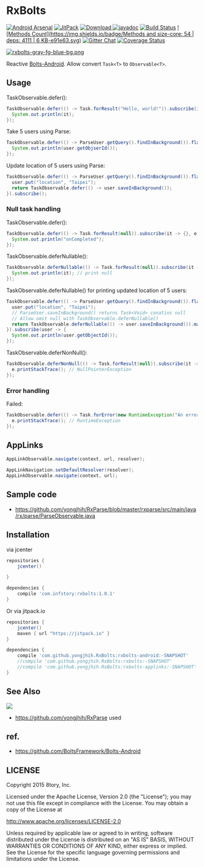 # RxBolts

[![Android Arsenal](https://img.shields.io/badge/Android%20Arsenal-RxBolts-brightgreen.svg?style=flat)](https://android-arsenal.com/details/1/2645)
[![JitPack](https://img.shields.io/github/tag/yongjhih/RxBolts.svg?label=JitPack)](https://jitpack.io/#yongjhih/RxBolts)
[![Download](https://api.bintray.com/packages/yongjhih/maven/rxbolts/images/download.svg) ](https://bintray.com/yongjhih/maven/rxbolts/_latestVersion)
[![javadoc](https://img.shields.io/github/tag/yongjhih/RxBolts.svg?label=javadoc)](https://jitpack.io/com/github/yongjhih/RxBolts/-SNAPSHOT/javadoc/)
[![Build Status](https://travis-ci.org/yongjhih/RxBolts.svg)](https://travis-ci.org/yongjhih/RxBolts)
[![Methods Count](https://img.shields.io/badge/Methods and size-core: 54 | deps: 4111 | 6 KB-e91e63.svg)](http://www.methodscount.com/?lib=com.infstory%3Arxbolts%3A1.0.0)
[![Gitter Chat](https://img.shields.io/gitter/room/yongjhih/RxBolts.svg)](https://gitter.im/yongjhih/RxBolts)
[![Coverage Status](https://coveralls.io/repos/github/yongjhih/RxBolts/badge.svg)](https://coveralls.io/github/yongjhih/RxBolts)
<!--[![Codacy Badge](https://api.codacy.com/project/badge/Grade/c624b6f3c24d47b4917768c70e951dc2)](https://codacy.com/app/yongjhih/RxBolts)-->
<!--[![javadoc.io](https://javadocio-badges.herokuapp.com/com.infstory/rxbolts/badge.svg)](http://www.javadoc.io/doc/com.infstory/rxbolts/)-->
<!--[![Android Arsenal](https://img.shields.io/badge/Android%20Arsenal-RxBolts-brightgreen.svg?style=flat)](http://android-arsenal.com/details/1/1670)-->
<!--[![Download](https://api.bintray.com/packages/yongjhih/maven/RxBolts/images/download.svg) ](https://bintray.com/yongjhih/maven/RxBolts/_latestVersion)-->
<!--[![Bountysource](https://www.bountysource.com/badge/team?team_id=43965&style=bounties_posted)](https://www.bountysource.com/teams/8tory/bounties?utm_source=8tory&utm_medium=shield&utm_campaign=bounties_posted)-->

[![rxbolts-gray-fg-blue-bg.png](art/rxbolts-gray-fg-blue-bg.png)](art/rxbolts-gray-fg-blue-bg.png)

Reactive [Bolts-Android](https://github.com/BoltsFramework/Bolts-Android). Allow convert `Task<T>` to `Observable<T>`.

## Usage

TaskObservable.defer():

```java
TaskObservable.defer(() -> Task.forResult("Hello, world!")).subscribe(it -> {
  System.out.println(it);
});
```

Take 5 users using Parse:

```java
TaskObservable.defer(() -> ParseUser.getQuery().findInBackground()).flatMap(Observable::from).take(5).subscribe(user -> {
  System.out.println(user.getObjserId());
});
```

Update location of 5 users using Parse:

```java
TaskObservable.defer(() -> ParseUser.getQuery().findInBackground()).flatMap(Observable::from).take(5).flatMap(user -> {
  user.put("location", "Taipei");
  return TaskObservable.defer(() -> user.saveInBackground());
}).subscribe();
```

### Null task handling

TaskObservable.defer():

```java
TaskObservable.defer(() -> Task.forResult(null)).subscribe(it -> {}, e -> {}, () -> {
  System.out.println("onCompleted");
});
```

TaskObservable.deferNullable():

```java
TaskObservable.deferNullable(() -> Task.forResult(null)).subscribe(it -> {
  System.out.println(it); // print null
});
```

TaskObservable.deferNullable() for printing updated location of 5 users:

```java
TaskObservable.defer(() -> ParseUser.getQuery().findInBackground()).flatMap(Observable::from).take(5).flatMap(user -> {
  user.put("location", "Taipei");
  // ParseUser.saveInBackground() returns Task<Void> conatins null
  // Allow omit null with TaskObservable.deferNullable()
  return TaskObservable.deferNullable(() -> user.saveInBackground()).map(it -> user);
}).subscribe(user -> {
  System.out.println(user.getObjectId());
});
```

TaskObservable.deferNonNull():

```java
TaskObservable.deferNonNull(() -> Task.forResult(null)).subscribe(it -> {}, e -> {
  e.printStackTrace(); // NullPointerException
});
```

### Error handling

Failed:

```java
TaskObservable.defer(() -> Task.forError(new RuntimeException("An error message."))).subscribe(it -> {}, e -> {
  e.printStackTrace(); // RuntimeException
});
```

## AppLinks

```java
AppLinkObservable.navigate(context, url, resolver);
```

```java
AppLinkNavigation.setDefaultResolver(resolver);
AppLinkObservable.navigate(context, url);
```

## Sample code

* https://github.com/yongjhih/RxParse/blob/master/rxparse/src/main/java/rx/parse/ParseObservable.java

## Installation

via jcenter

```gradle
repositories {
    jcenter()

}

dependencies {
    compile 'com.infstory:rxbolts:1.0.1'
}
```

Or via jitpack.io

```gradle
repositories {
    jcenter()
    maven { url "https://jitpack.io" }
}

dependencies {
    compile 'com.github.yongjhih.RxBolts:rxbolts-android:-SNAPSHOT'
    //compile 'com.github.yongjhih.RxBolts:rxbolts:-SNAPSHOT'
    //compile 'com.github.yongjhih.RxBolts:rxbolts-applinks:-SNAPSHOT'
}
```

## See Also


[![](https://raw.githubusercontent.com/yongjhih/RxParse/master/art/rxparse.png)](https://github.com/yongjhih/RxParse)

* https://github.com/yongjhih/RxParse used

## ref.

* https://github.com/BoltsFramework/Bolts-Android

<!-- http://www.norio.be/android-feature-graphic-generator/?config=%7B%22background%22%3A%7B%22color%22%3A%22%233b5fad%22%2C%22gradient%22%3A%7B%22type%22%3A%22radial%22%2C%22radius%22%3A%22915%22%2C%22angle%22%3A%22vertical%22%2C%22color%22%3A%22%23000000%22%7D%7D%2C%22title%22%3A%7B%22text%22%3A%22%22%2C%22color%22%3A%22%23ffffff%22%2C%22size%22%3A200%2C%22font%22%3A%7B%22family%22%3Anull%2C%22effect%22%3A%22bold%22%7D%7D%2C%22subtitle%22%3A%7B%22text%22%3A%22%22%2C%22color%22%3A%22%23ffffff%22%2C%22size%22%3A100%2C%22font%22%3A%7B%22family%22%3Anull%2C%22effect%22%3A%22normal%22%7D%7D%2C%22image%22%3A%7B%22position%22%3A%22100%22%2C%22file%22%3A%7B%7D%7D%2C%22size%22%3A%22custom%22%7D -->

## LICENSE

Copyright 2015 8tory, Inc.

Licensed under the Apache License, Version 2.0 (the "License"); you may not use this file except in compliance with the License. You may obtain a copy of the License at

http://www.apache.org/licenses/LICENSE-2.0

Unless required by applicable law or agreed to in writing, software distributed under the License is distributed on an "AS IS" BASIS, WITHOUT WARRANTIES OR CONDITIONS OF ANY KIND, either express or implied. See the License for the specific language governing permissions and limitations under the License.
